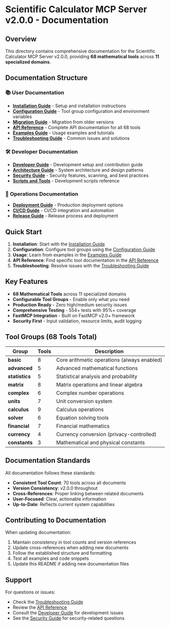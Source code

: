 # Scientific Calculator MCP Server v2.0.0 - Documentation

## Overview

This directory contains comprehensive documentation for the Scientific Calculator MCP Server v2.0.0, providing **68 mathematical tools** across **11 specialized domains**.

## Documentation Structure

### 📚 **User Documentation**
- **[Installation Guide](installation.md)** - Setup and installation instructions
- **[Configuration Guide](configuration.md)** - Tool group configuration and environment variables
- **[Migration Guide](migration.md)** - Migration from older versions
- **[API Reference](api_reference.md)** - Complete API documentation for all 68 tools
- **[Examples Guide](examples.md)** - Usage examples and tutorials
- **[Troubleshooting Guide](troubleshooting.md)** - Common issues and solutions

### 🛠️ **Developer Documentation**
- **[Developer Guide](developer_guide.md)** - Development setup and contribution guide
- **[Architecture Guide](architecture.md)** - System architecture and design patterns
- **[Security Guide](security.md)** - Security features, scanning, and best practices
- **[Scripts and Tools](scripts_and_tools.md)** - Development scripts reference

### 🚀 **Operations Documentation**
- **[Deployment Guide](deployment.md)** - Production deployment options
- **[CI/CD Guide](ci_cd.md)** - CI/CD integration and automation
- **[Release Guide](release.md)** - Release process and deployment

## Quick Start

1. **Installation**: Start with the [Installation Guide](installation.md)
2. **Configuration**: Configure tool groups using the [Configuration Guide](configuration.md)
3. **Usage**: Learn from examples in the [Examples Guide](examples.md)
4. **API Reference**: Find specific tool documentation in the [API Reference](api_reference.md)
5. **Troubleshooting**: Resolve issues with the [Troubleshooting Guide](troubleshooting.md)

## Key Features

- **68 Mathematical Tools** across 11 specialized domains
- **Configurable Tool Groups** - Enable only what you need
- **Production Ready** - Zero high/medium security issues
- **Comprehensive Testing** - 554+ tests with 95%+ coverage
- **FastMCP Integration** - Built on FastMCP v2.0+ framework
- **Security First** - Input validation, resource limits, audit logging

## Tool Groups (68 Tools Total)

| Group | Tools | Description |
|-------|-------|-------------|
| **basic** | 8 | Core arithmetic operations (always enabled) |
| **advanced** | 5 | Advanced mathematical functions |
| **statistics** | 5 | Statistical analysis and probability |
| **matrix** | 8 | Matrix operations and linear algebra |
| **complex** | 6 | Complex number operations |
| **units** | 7 | Unit conversion system |
| **calculus** | 9 | Calculus operations |
| **solver** | 6 | Equation solving tools |
| **financial** | 7 | Financial mathematics |
| **currency** | 4 | Currency conversion (privacy-controlled) |
| **constants** | 3 | Mathematical and physical constants |

## Documentation Standards

All documentation follows these standards:
- **Consistent Tool Count**: 70 tools across all documents
- **Version Consistency**: v2.0.0 throughout
- **Cross-References**: Proper linking between related documents
- **User-Focused**: Clear, actionable information
- **Up-to-Date**: Reflects current system capabilities

## Contributing to Documentation

When updating documentation:
1. Maintain consistency in tool counts and version references
2. Update cross-references when adding new documents
3. Follow the established structure and formatting
4. Test all examples and code snippets
5. Update this README if adding new documentation files

## Support

For questions or issues:
- Check the [Troubleshooting Guide](troubleshooting.md)
- Review the [API Reference](API_REFERENCE.md)
- Consult the [Developer Guide](DEVELOPER_GUIDE.md) for development issues
- See the [Security Guide](security.md) for security-related questions
